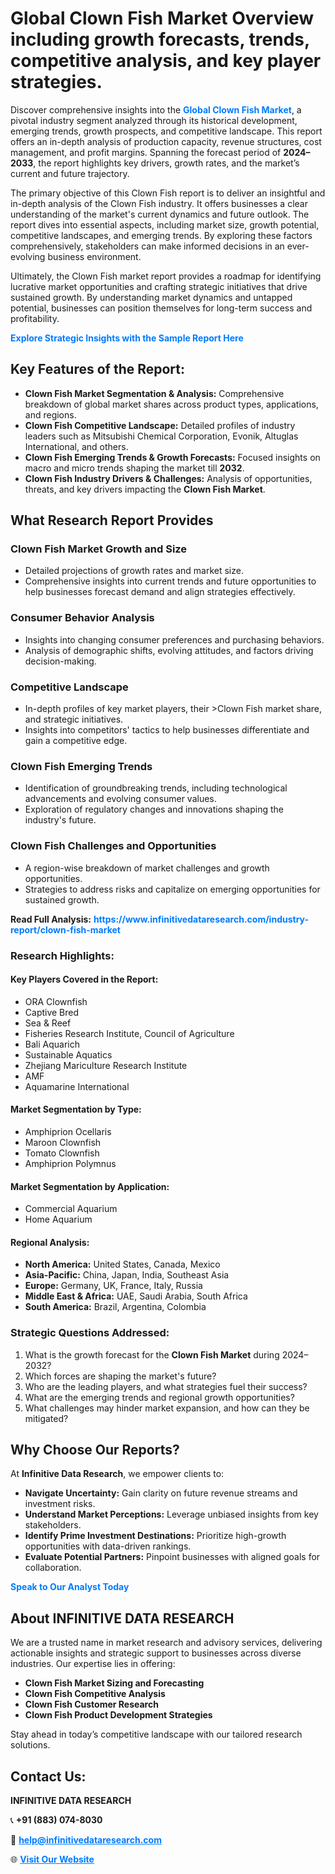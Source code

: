 <h1>Global Clown Fish Market Overview including growth forecasts, trends, competitive analysis, and key player strategies.</h1>
<p>
Discover comprehensive insights into the 
<a href="https://www.infinitivedataresearch.com/industry-report/clown-fish-market" rel="dofollow" style="color: #007BFF; text-decoration: none;"><strong>Global Clown Fish Market</strong></a>, a pivotal industry segment analyzed through its historical development, emerging trends, growth prospects, and competitive landscape. This report offers an in-depth analysis of production capacity, revenue structures, cost management, and profit margins. Spanning the forecast period of <strong>2024–2033</strong>, the report highlights key drivers, growth rates, and the market’s current and future trajectory.
</p>
<p>
The primary objective of this Clown Fish report is to deliver an insightful and in-depth analysis of the Clown Fish industry. It offers businesses a clear understanding of the market's current dynamics and future outlook. The report dives into essential aspects, including market size, growth potential, competitive landscapes, and emerging trends. By exploring these factors comprehensively, stakeholders can make informed decisions in an ever-evolving business environment.
</p>
<p>
Ultimately, the Clown Fish market report provides a roadmap for identifying lucrative market opportunities and crafting strategic initiatives that drive sustained growth. By understanding market dynamics and untapped potential, businesses can position themselves for long-term success and profitability.
</p>
<p>
<a href="https://www.infinitivedataresearch.com/request-sample/reportId=105138" style="color: #007BFF; text-decoration: none;"><strong>Explore Strategic Insights with the Sample Report Here</strong></a>
</p>

<h2>Key Features of the Report:</h2>
<ul>
<li><strong>Clown Fish Market Segmentation & Analysis:</strong> Comprehensive breakdown of global market shares across product types, applications, and regions.</li>
<li><strong>Clown Fish Competitive Landscape:</strong> Detailed profiles of industry leaders such as Mitsubishi Chemical Corporation, Evonik, Altuglas International, and others.</li>
<li><strong>Clown Fish Emerging Trends & Growth Forecasts:</strong> Focused insights on macro and micro trends shaping the market till <strong>2032</strong>.</li>
<li><strong>Clown Fish Industry Drivers & Challenges:</strong> Analysis of opportunities, threats, and key drivers impacting the <strong>Clown Fish Market</strong>.</li>
</ul>

<h2>What Research Report Provides</h2>
<h3>Clown Fish Market Growth and Size</h3>
<ul>
<li>Detailed projections of growth rates and market size.</li>
<li>Comprehensive insights into current trends and future opportunities to help businesses forecast demand and align strategies effectively.</li>
</ul>

<h3>Consumer Behavior Analysis</h3>
<ul>
<li>Insights into changing consumer preferences and purchasing behaviors.</li>
<li>Analysis of demographic shifts, evolving attitudes, and factors driving decision-making.</li>
</ul>

<h3>Competitive Landscape</h3>
<ul>
<li>In-depth profiles of key market players, their >Clown Fish market share, and strategic initiatives.</li>
<li>Insights into competitors' tactics to help businesses differentiate and gain a competitive edge.</li>
</ul>

<h3>Clown Fish Emerging Trends</h3>
<ul>
<li>Identification of groundbreaking trends, including technological advancements and evolving consumer values.</li>
<li>Exploration of regulatory changes and innovations shaping the industry's future.</li>
</ul>

<h3>Clown Fish Challenges and Opportunities</h3>
<ul>
<li>A region-wise breakdown of market challenges and growth opportunities.</li>
<li>Strategies to address risks and capitalize on emerging opportunities for sustained growth.</li>
</ul>
<p><strong>Read Full Analysis:</strong> <a href="https://www.infinitivedataresearch.com/industry-report/clown-fish-market" rel="dofollow" style="color: #007BFF; text-decoration: none;"><strong>https://www.infinitivedataresearch.com/industry-report/clown-fish-market</strong></a></p>
<h3>Research Highlights:</h3>
<h4>Key Players Covered in the Report:</h4>
<ul><li>ORA Clownfish</li><li>Captive Bred</li><li>Sea &amp; Reef</li><li>Fisheries Research Institute, Council of Agriculture</li><li>Bali Aquarich</li><li>Sustainable Aquatics</li><li>Zhejiang Mariculture Research Institute</li><li>AMF</li><li>Aquamarine International</li></ul>
<h4>Market Segmentation by Type:</h4>
<ul><li>Amphiprion Ocellaris</li><li>Maroon Clownfish</li><li>Tomato Clownfish</li><li>Amphiprion Polymnus</li></ul>
<h4>Market Segmentation by Application:</h4>
<ul><li>Commercial Aquarium</li><li>Home Aquarium</li></ul>

<h4>Regional Analysis:</h4>
<ul>
<li><strong>North America:</strong> United States, Canada, Mexico</li>
<li><strong>Asia-Pacific:</strong> China, Japan, India, Southeast Asia</li>
<li><strong>Europe:</strong> Germany, UK, France, Italy, Russia</li>
<li><strong>Middle East & Africa:</strong> UAE, Saudi Arabia, South Africa</li>
<li><strong>South America:</strong> Brazil, Argentina, Colombia</li>
</ul>

<h3>Strategic Questions Addressed:</h3>
<ol>
<li>What is the growth forecast for the <strong>Clown Fish Market</strong> during 2024–2032?</li>
<li>Which forces are shaping the market's future?</li>
<li>Who are the leading players, and what strategies fuel their success?</li>
<li>What are the emerging trends and regional growth opportunities?</li>
<li>What challenges may hinder market expansion, and how can they be mitigated?</li>
</ol>

<h2>Why Choose Our Reports?</h2>
<p>At <strong>Infinitive Data Research</strong>, we empower clients to:</p>
<ul>
<li><strong>Navigate Uncertainty:</strong> Gain clarity on future revenue streams and investment risks.</li>
<li><strong>Understand Market Perceptions:</strong> Leverage unbiased insights from key stakeholders.</li>
<li><strong>Identify Prime Investment Destinations:</strong> Prioritize high-growth opportunities with data-driven rankings.</li>
<li><strong>Evaluate Potential Partners:</strong> Pinpoint businesses with aligned goals for collaboration.</li>
</ul>
<p><a href="https://www.infinitivedataresearch.com/industry-report/clown-fish-market" rel="dofollow" style="color: #007BFF; text-decoration: none;"><strong>Speak to Our Analyst Today</strong></a></p>

<h2>About INFINITIVE DATA RESEARCH</h2>
<p>We are a trusted name in market research and advisory services, delivering actionable insights and strategic support to businesses across diverse industries. Our expertise lies in offering:</p>
<ul>
<li><strong>Clown Fish Market Sizing and Forecasting</strong></li>
<li><strong>Clown Fish Competitive Analysis</strong></li>
<li><strong>Clown Fish Customer Research</strong></li>
<li><strong>Clown Fish Product Development Strategies</strong></li>
</ul>
<p>Stay ahead in today’s competitive landscape with our tailored research solutions.</p>

<h2>Contact Us:</h2>
<p><strong>INFINITIVE DATA RESEARCH</strong></p>
<p>📞 <strong>+91 (883) 074-8030</strong></p>
<p>📧 <strong><a href="mailto:help@infinitivedataresearch.com" style="color: #007BFF;">help@infinitivedataresearch.com</a></strong></p>
<p>🌐 <strong><a href="https://www.infinitivedataresearch.com" rel="dofollow" style="color: #007BFF;">Visit Our Website</a></strong></p>